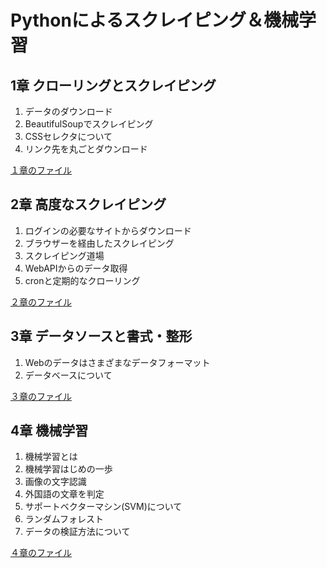 # Pythonによるスクレイピング＆機械学習
## 1章 クローリングとスクレイピング
1. データのダウンロード
2. BeautifulSoupでスクレイピング
3. CSSセレクタについて
4. リンク先を丸ごとダウンロード

[１章のファイル](./section1)  

## 2章 高度なスクレイピング
1. ログインの必要なサイトからダウンロード
2. ブラウザーを経由したスクレイピング
3. スクレイピング道場
4. WebAPIからのデータ取得
5. cronと定期的なクローリング  

[２章のファイル](./section2)  

## 3章 データソースと書式・整形
1. Webのデータはさまざまなデータフォーマット
2. データベースについて  

[３章のファイル](./section3)

## 4章 機械学習
1. 機械学習とは
2. 機械学習はじめの一歩
3. 画像の文字認識
4. 外国語の文章を判定
5. サポートベクターマシン(SVM)について
6. ランダムフォレスト
7. データの検証方法について

[４章のファイル](./section4)
